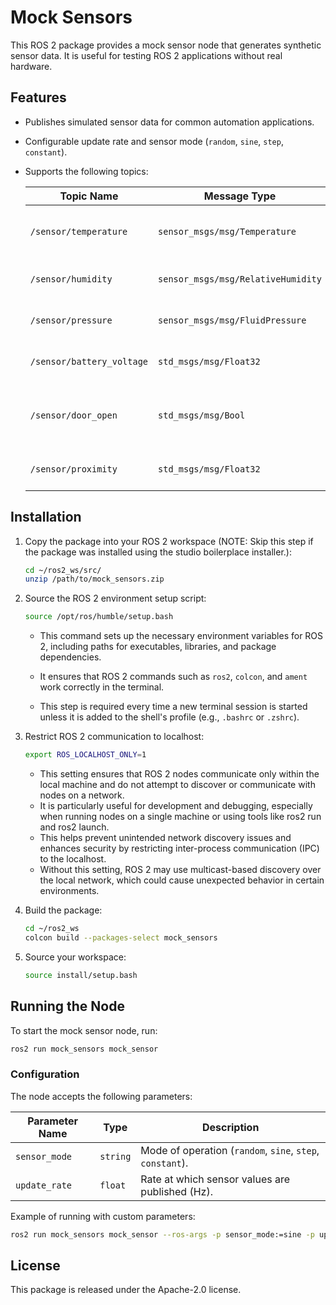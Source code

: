 # Mock Sensors

This ROS 2 package provides a mock sensor node that generates synthetic sensor data.
It is useful for testing ROS 2 applications without real hardware.

## Features

- Publishes simulated sensor data for common automation applications.
- Configurable update rate and sensor mode (`random`, `sine`, `step`, `constant`).
- Supports the following topics:

  | Topic Name                | Message Type                       | Description                                     |
  | ------------------------- | ---------------------------------- | ----------------------------------------------- |
  | `/sensor/temperature`     | `sensor_msgs/msg/Temperature`      | Simulated temperature data (Celsius).           |
  | `/sensor/humidity`        | `sensor_msgs/msg/RelativeHumidity` | Simulated humidity percentage.                  |
  | `/sensor/pressure`        | `sensor_msgs/msg/FluidPressure`    | Simulated pressure in Pascal.                   |
  | `/sensor/battery_voltage` | `std_msgs/msg/Float32`             | Simulated battery voltage (V).                  |
  | `/sensor/door_open`       | `std_msgs/msg/Bool`                | Simulated boolean indicating if a door is open. |
  | `/sensor/proximity`       | `std_msgs/msg/Float32`             | Simulated distance to an object.                |

## Installation

1. Copy the package into your ROS 2 workspace (NOTE: Skip this step if the package was installed using the studio boilerplace installer.):

   ```bash
   cd ~/ros2_ws/src/
   unzip /path/to/mock_sensors.zip
   ```

2. Source the ROS 2 environment setup script:

   ```bash
   source /opt/ros/humble/setup.bash
   ```

   - This command sets up the necessary environment variables for ROS 2, including paths for executables, libraries, and package dependencies.

   - It ensures that ROS 2 commands such as `ros2`, `colcon`, and `ament` work correctly in the terminal.

   - This step is required every time a new terminal session is started unless it is added to the shell's profile (e.g., `.bashrc` or `.zshrc`).

3. Restrict ROS 2 communication to localhost:

   ```bash
   export ROS_LOCALHOST_ONLY=1
   ```

   - This setting ensures that ROS 2 nodes communicate only within the local machine and do not attempt to discover or communicate with nodes on a network.
   - It is particularly useful for development and debugging, especially when running nodes on a single machine or using tools like ros2 run and ros2 launch.
   - This helps prevent unintended network discovery issues and enhances security by restricting inter-process communication (IPC) to the localhost.
   - Without this setting, ROS 2 may use multicast-based discovery over the local network, which could cause unexpected behavior in certain environments.

4. Build the package:

   ```bash
   cd ~/ros2_ws
   colcon build --packages-select mock_sensors
   ```

5. Source your workspace:
   ```bash
   source install/setup.bash
   ```

## Running the Node

To start the mock sensor node, run:

```bash
ros2 run mock_sensors mock_sensor
```

### Configuration

The node accepts the following parameters:

| Parameter Name | Type     | Description                                               |
| -------------- | -------- | --------------------------------------------------------- |
| `sensor_mode`  | `string` | Mode of operation (`random`, `sine`, `step`, `constant`). |
| `update_rate`  | `float`  | Rate at which sensor values are published (Hz).           |

Example of running with custom parameters:

```bash
ros2 run mock_sensors mock_sensor --ros-args -p sensor_mode:=sine -p update_rate:=5.0
```

## License

This package is released under the Apache-2.0 license.
